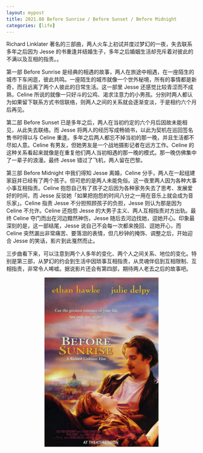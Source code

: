 ```yaml
---
layout: mypost
title: 2021.08 Before Sunrise / Before Sunset / Before Midnight
categories: [life]
---
```


Richard Linklater 著名的三部曲，两人火车上初试并度过梦幻的一夜，失去联系多年之后因为 Jesse 的书重逢并结婚生子，多年之后婚姻生活却充斥着对彼此的不满以及互相的指责。。

第一部 Before Sunrise 是经典的相遇的故事，两人在旅途中相遇，在一座陌生的城市下车闲逛，彼此共鸣。一座陌生的城市就像一个世外秘境，所有的事情都是新奇，而且远离了两个人彼此的日常生活。这一部里 Jesse 还感觉比较青涩而不成熟，Celine 所说的就像一只好斗的公鸡、渴求注意力的小男孩。分别时两人都认为如果留下联系方式书信联络，则两人之间的关系就会逐渐变淡，于是相约六个月后再见。

第二部 Before Sunset 已是多年之后，两人在当初约定的六个月后因故未能相见，从此失去联络。而 Jesse 将两人的经历写成畅销书，以此为契机在巡回签名售书时得以与 Celine 重逢。多年之后两人都忘不掉当初的那一晚，并且生活都不尽如人意。Celine 有男友，但她男友是一个战地摄影记者在远方工作。Celine 的这种关系看起来就像是在重复他们两人当初相遇的那一晚的模式。那一晚仿佛集中了一辈子的浪漫。最终 Jesse 错过了飞机，两人留在巴黎。

第三部 Before Midnight 中我们得知 Jesse 离婚，Celine 分手，两人在一起组建家庭并已经有了两个孩子。但可悲的是两人未能免俗。这一夜里两人因为各种大事小事互相指责。Celine 抱怨自己有了孩子之后因为各种家务失去了思考、发展爱好的时间，而 Jesse 反驳她「如果把抱怨的时间八分之一用在音乐上就会成为音乐家」。Celine 指责 Jesse 不分担照顾孩子的负担，Jesse 则认为那是因为 Celine 不允许。Celine 还抱怨 Jesse 的大男子主义、两人互相指责对方出轨。最终 Celine 夺门而出在河边黯然神伤，Jesse 随后去河边找她，逗她开心。印象最深刻的是，这一部结尾，Jesse 说自己不会每一次都来挽回、逗她开心，而 Celine 突然漏出非常痛苦、要落泪的表情，但几秒钟的掩饰、调整之后，开始迎合 Jesse 的笑话，影片到此戛然而止。

三步曲看下来，可以注意到两个人多年的变化、两个人之间关系、地位的变化。特别是第三部，从梦幻的约会到生活中因琐事互相指责，从灵魂伴侣到互相限制、互相指责，非常令人唏嘘。据说影片还会有第四部，期待两人老去之后的故事吧。


<center>
<img src="../../posts/2021-cover/before-sunrise.webp" width="60%" alt=""/>
</center>
